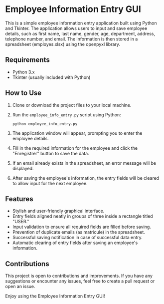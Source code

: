 # Employee Information Entry GUI

This is a simple employee information entry application built using Python and Tkinter. The application allows users to input and save employee details, such as first name, last name, gender, age, department, address, telephone number, and email. The information is then stored in a spreadsheet (employes.xlsx) using the openpyxl library.

## Requirements

- Python 3.x
- Tkinter (usually included with Python)

## How to Use

1. Clone or download the project files to your local machine.

2. Run the `employee_info_entry.py` script using Python:

   ```
   python employee_info_entry.py
   ```

3. The application window will appear, prompting you to enter the employee details.

4. Fill in the required information for the employee and click the "Enregistrer" button to save the data.

5. If an email already exists in the spreadsheet, an error message will be displayed.

6. After saving the employee's information, the entry fields will be cleared to allow input for the next employee.

## Features

- Stylish and user-friendly graphical interface.
- Entry fields aligned neatly in groups of three inside a rectangle titled "USER."
- Input validation to ensure all required fields are filled before saving.
- Prevention of duplicate emails (as matricule) in the spreadsheet.
- Successful saving notification in case of successful data entry.
- Automatic clearing of entry fields after saving an employee's information.

## Contributions

This project is open to contributions and improvements. If you have any suggestions or encounter any issues, feel free to create a pull request or open an issue.

Enjoy using the Employee Information Entry GUI!
